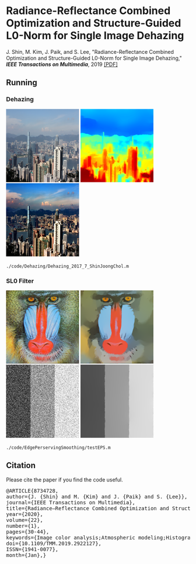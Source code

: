 # Radiance-Reflectance Combined Optimization and Structure-Guided L0-Norm for Single Image Dehazing
J. Shin, M. Kim, J. Paik, and S. Lee, "Radiance-Reflectance Combined Optimization and Structure-Guided L0-Norm for Single Image Dehazing," **_IEEE Transactions on Multimedia_**, 2019 [[PDF]](https://ieeexplore.ieee.org/document/8734728)


## Running
### Dehazing
<img src="/code/Dehazing/save/hongkong_original.png" width="200" height="200">    <img src="/code/Dehazing/save/hongkong_t_hat_optimize_heatmab.png" width="200" height="200">     <img src="/code/Dehazing/save/hongkong_recovering_optimize.png" width="200" height="200">

`./code/Dehazing/Dehazing_2017_7_ShinJoongChol.m`
### SL0 Filter
<img src="/code/EdgePerservingSmoothing/save/baboon_original.png" width="200" height="200"> <img src="/code/EdgePerservingSmoothing/save/baboon_S_GL0.png" width="200" height="200"> <img src="/code/EdgePerservingSmoothing/save/pnrimage2_original.png" width="200" height="200"> <img src="/code/EdgePerservingSmoothing/save/pnrimage2_S_GL0.png" width="200" height="200">

`./code/EdgePerservingSmoothing/testEPS.m`

## Citation
Please cite the paper if you find the code useful.

<pre>@ARTICLE{8734728,
author={J. {Shin} and M. {Kim} and J. {Paik} and S. {Lee}},
journal={IEEE Transactions on Multimedia},
title={Radiance–Reflectance Combined Optimization and Structure-Guided $\ell _0$-Norm for Single Image Dehazing},
year={2020},
volume={22},
number={1},
pages={30-44},
keywords={Image color analysis;Atmospheric modeling;Histograms;Image edge detection;Optimization;Estimation;Cameras; $\ell _0$ -norm;gradient;dehazing;edge-preserving filtering;optimization;guided filtering},
doi={10.1109/TMM.2019.2922127},
ISSN={1941-0077},
month={Jan},}<code>
